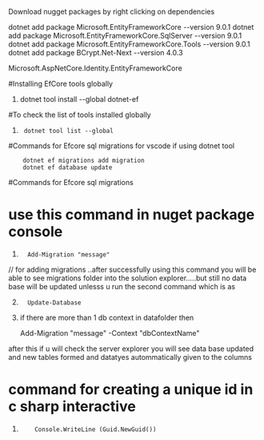 Download nugget packages by right clicking on dependencies 

dotnet add package Microsoft.EntityFrameworkCore --version 9.0.1
dotnet add package Microsoft.EntityFrameworkCore.SqlServer --version 9.0.1
dotnet add package Microsoft.EntityFrameworkCore.Tools --version 9.0.1
dotnet add package BCrypt.Net-Next --version 4.0.3

Microsoft.AspNetCore.Identity.EntityFrameworkCore




#Installing EfCore tools globally 

1.	dotnet tool install --global dotnet-ef


#To check the list of tools installed globally 
1.      dotnet tool list --global

#Commands for Efcore sql migrations for vscode if using dotnet tool

        dotnet ef migrations add migration
        dotnet ef database update



#Commands for Efcore sql migrations 

# use this command in nuget package console 

1.       Add-Migration "message"  

        

 // for adding migrations ..after successfully using this command you 
will be able to see migrations folder into the solution explorer.....but still no data base will
 be updated unlesss u run the second command  which is as 


2.       Update-Database
        




3.  if there are more than 1 db context in datafolder then 

	Add-Migration "message"  -Context "dbContextName"

after this if u will check the server explorer you will see data base updated and new tables formed and
datatyes autommatically given to the columns 




#          command for creating a unique id in c sharp interactive


1.         Console.WriteLine (Guid.NewGuid())


